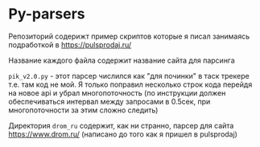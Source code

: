 # Py-parsers

Репозиторий содерижт пример скриптов которые я писал занимаясь подработкой в https://pulsprodaj.ru/

Название каждого файла содержит название сайта для парсинга

`pik_v2.0.py` - этот парсер числился как "для починки" в таск трекере т.е. там код не мой. Я только поправил несколько строк кода перейдя на новое api и убрал многопоточность (по инструкции должен обеспечиваться интервал между запросами в 0.5сек, при многопоточности за этим сложно следить)

Директория `drom_ru` содержит, как ни странно, парсер для сайта https://www.drom.ru/ (написано до того как я пришел в pulsprodaj)
